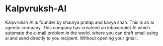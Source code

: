 # Kalpvruksh-AI
Kalpvruksh AI is founder by shaurya pratap and kavya shah. This is an ai agentic company. This company has createed an inboxcopiet AI which automate the e-mail problem in the world, where you can draft email using ai and send directly to you recipent. WIthout opening your gmail.
